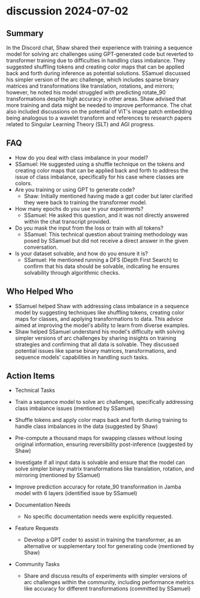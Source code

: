 # discussion 2024-07-02

## Summary

In the Discord chat, Shaw shared their experience with training a sequence model for solving arc challenges using GPT-generated code but reverted to transformer training due to difficulties in handling class imbalance. They suggested shuffling tokens and creating color maps that can be applied back and forth during inference as potential solutions. SSamuel discussed his simpler version of the arc challenge, which includes sparse binary matrices and transformations like translation, rotations, and mirrors; however, he noted his model struggled with predicting rotate_90 transformations despite high accuracy in other areas. Shaw advised that more training and data might be needed to improve performance. The chat also included discussions on the potential of ViT's image patch embedding being analogous to a wavelet transform and references to research papers related to Singular Learning Theory (SLT) and AGI progress.

## FAQ

- How do you deal with class imbalance in your model?
- SSamuel: He suggested using a shuffle technique on the tokens and creating color maps that can be applied back and forth to address the issue of class imbalance, specifically for his case where classes are colors.
- Are you training or using GPT to generate code?
    - Shaw: Initially mentioned having made a gpt coder but later clarified they were back to training the transformer model.
- How many epochs do you use in your experiments?
    - SSamuel: He asked this question, and it was not directly answered within the chat transcript provided.
- Do you mask the input from the loss or train with all tokens?
    - SSamuel: This technical question about training methodology was posed by SSamuel but did not receive a direct answer in the given conversation.
- Is your dataset solvable, and how do you ensure it is?
    - SSamuel: He mentioned running a DFS (Depth First Search) to confirm that his data should be solvable, indicating he ensures solvability through algorithmic checks.

## Who Helped Who

- SSamuel helped Shaw with addressing class imbalance in a sequence model by suggesting techniques like shuffling tokens, creating color maps for classes, and applying transformations to data. This advice aimed at improving the model's ability to learn from diverse examples.
- Shaw helped SSamuel understand his model's difficulty with solving simpler versions of arc challenges by sharing insights on training strategies and confirming that all data is solvable. They discussed potential issues like sparse binary matrices, transformations, and sequence models' capabilities in handling such tasks.

## Action Items

- Technical Tasks
- Train a sequence model to solve arc challenges, specifically addressing class imbalance issues (mentioned by SSamuel)
- Shuffle tokens and apply color maps back and forth during training to handle class imbalances in the data (suggested by Shaw)
- Pre-compute a thousand maps for swapping classes without losing original information, ensuring reversibility post-inference (suggested by Shaw)
- Investigate if all input data is solvable and ensure that the model can solve simpler binary matrix transformations like translation, rotation, and mirroring (mentioned by SSamuel)
- Improve prediction accuracy for rotate_90 transformation in Jamba model with 6 layers (identified issue by SSamuel)

- Documentation Needs

    - No specific documentation needs were explicitly requested.

- Feature Requests

    - Develop a GPT coder to assist in training the transformer, as an alternative or supplementary tool for generating code (mentioned by Shaw)

- Community Tasks
    - Share and discuss results of experiments with simpler versions of arc challenges within the community, including performance metrics like accuracy for different transformations (committed by SSamuel)
